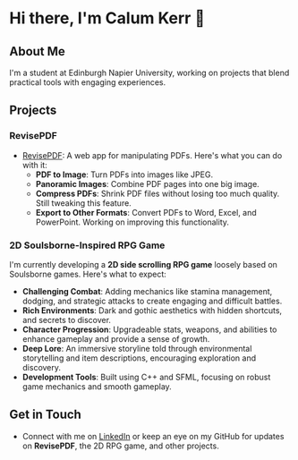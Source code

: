 # Hi there, I'm Calum Kerr 👋

## About Me

I'm a student at Edinburgh Napier University, working on projects that blend practical tools with engaging experiences.

## Projects

### RevisePDF

- [RevisePDF](https://www.revisepdf.com/): A web app for manipulating PDFs. Here's what you can do with it:
  - **PDF to Image**: Turn PDFs into images like JPEG.
  - **Panoramic Images**: Combine PDF pages into one big image.
  - **Compress PDFs**: Shrink PDF files without losing too much quality. Still tweaking this feature.
  - **Export to Other Formats**: Convert PDFs to Word, Excel, and PowerPoint. Working on improving this functionality.

### 2D Soulsborne-Inspired RPG Game

I'm currently developing a **2D side scrolling RPG game** loosely based on Soulsborne games. Here's what to expect:

- **Challenging Combat**: Adding mechanics like stamina management, dodging, and strategic attacks to create engaging and difficult battles.
- **Rich Environments**: Dark and gothic aesthetics with hidden shortcuts, and secrets to discover.
- **Character Progression**: Upgradeable stats, weapons, and abilities to enhance gameplay and provide a sense of growth.
- **Deep Lore**: An immersive storyline told through environmental storytelling and item descriptions, encouraging exploration and discovery.
- **Development Tools**: Built using C++ and SFML, focusing on robust game mechanics and smooth gameplay.

## Get in Touch

- Connect with me on [LinkedIn](https://www.linkedin.com/in/calum-x-kerr/) or keep an eye on my GitHub for updates on **RevisePDF**, the 2D RPG game, and other projects.
